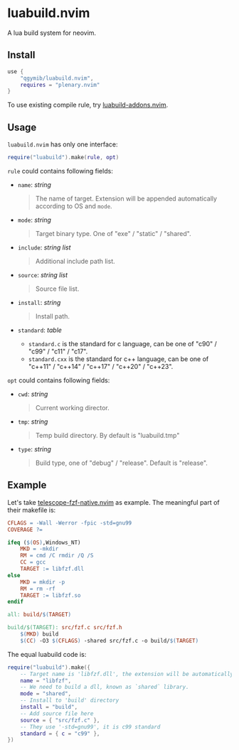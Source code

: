 # luabuild.nvim
A lua build system for neovim.

## Install

```lua
use {
    "qgymib/luabuild.nvim",
    requires = "plenary.nvim"
}
```

To use existing compile rule, try [luabuild-addons.nvim](https://github.com/qgymib/luabuild-addons.nvim).

## Usage

`luabuild.nvim` has only one interface:

```lua
require("luabuild").make(rule, opt)
```

`rule` could contains following fields:
+ `name`: _string_
    
    > The name of target. Extension will be appended automatically according to OS and `mode`.
    
+ `mode`: _string_
    
    > Target binary type. One of "exe" / "static" / "shared".
    
+ `include`: _string list_
    
    > Additional include path list.
    
+ `source`: _string list_
    
    > Source file list.
    
+ `install`: _string_
    
    > Install path.
    
+ `standard`: _table_
    - `standard.c` is the standard for c language, can be one of "c90" / "c99" / "c11" / "c17".
    - `standard.cxx` is the standard for c++ language, can be one of "c++11" / "c++14" / "c++17" / "c++20" / "c++23".

`opt` could contains following fields:
+ `cwd`: _string_
    
    > Current working director.
    
+ `tmp`: _string_
    
    > Temp build directory. By default is "luabuild.tmp"
    
+ `type`: _string_
    
    > Build type, one of "debug" / "release". Default is "release".

## Example

Let's take [telescope-fzf-native.nvim](https://github.com/nvim-telescope/telescope-fzf-native.nvim) as example. The meaningful part of their makefile is:

```Makefile
CFLAGS = -Wall -Werror -fpic -std=gnu99
COVERAGE ?=

ifeq ($(OS),Windows_NT)
    MKD = -mkdir
    RM = cmd /C rmdir /Q /S
    CC = gcc
    TARGET := libfzf.dll
else
    MKD = mkdir -p
    RM = rm -rf
    TARGET := libfzf.so
endif

all: build/$(TARGET)

build/$(TARGET): src/fzf.c src/fzf.h
	$(MKD) build
	$(CC) -O3 $(CFLAGS) -shared src/fzf.c -o build/$(TARGET)
```

The equal luabuild code is:
```lua
require("luabuild").make({
    -- Target name is 'libfzf.dll', the extension will be automatically added.
    name = "libfzf",
    -- We need to build a dll, known as `shared` library.
    mode = "shared",
    -- Install to 'build' directory
    install = "build",
    -- Add source file here
    source = { "src/fzf.c" },
    -- They use '-std=gnu99', it is c99 standard
    standard = { c = "c99" },
})
```
